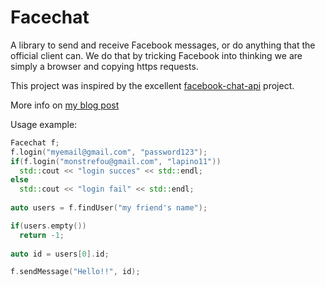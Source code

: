 # Facechat

A library to send and receive Facebook messages, or do anything that the official client can.
We do that by tricking Facebook into thinking we are simply a browser and copying https requests.

This project was inspired by the excellent [facebook-chat-api](https://github.com/Schmavery/facebook-chat-api) project.

More info on [my blog post](http://lapinozz.github.io/learning/2016/06/07/facechat-facebook-chat-api.html)

Usage example:

```cpp
Facechat f;
f.login("myemail@gmail.com", "password123");
if(f.login("monstrefou@gmail.com", "lapino11"))
  std::cout << "login succes" << std::endl;
else
  std::cout << "login fail" << std::endl;
  
auto users = f.findUser("my friend's name");

if(users.empty())
  return -1;
  
auto id = users[0].id;

f.sendMessage("Hello!!", id);
```
